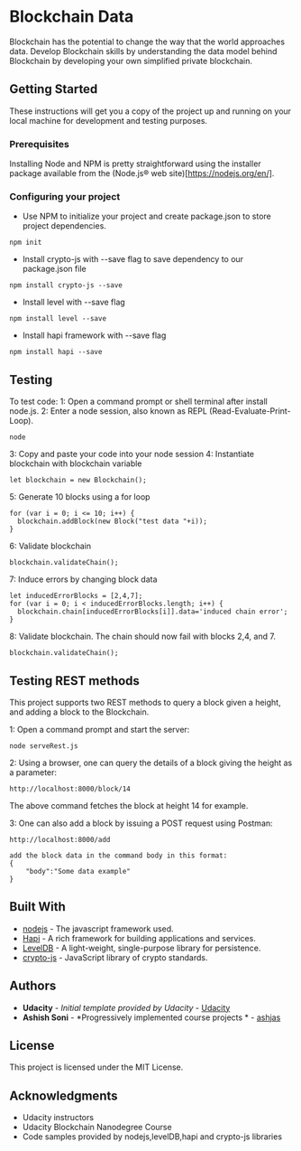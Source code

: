 # Blockchain Data

Blockchain has the potential to change the way that the world approaches data. Develop Blockchain skills by understanding the data model behind Blockchain by developing your own simplified private blockchain.

## Getting Started

These instructions will get you a copy of the project up and running on your local machine for development and testing purposes.

### Prerequisites

Installing Node and NPM is pretty straightforward using the installer package available from the (Node.js® web site)[https://nodejs.org/en/].

### Configuring your project

- Use NPM to initialize your project and create package.json to store project dependencies.
```
npm init
```
- Install crypto-js with --save flag to save dependency to our package.json file
```
npm install crypto-js --save
```
- Install level with --save flag
```
npm install level --save
```
- Install hapi framework with --save flag
```
npm install hapi --save
```

## Testing

To test code:
1: Open a command prompt or shell terminal after install node.js.
2: Enter a node session, also known as REPL (Read-Evaluate-Print-Loop).
```
node
```
3: Copy and paste your code into your node session
4: Instantiate blockchain with blockchain variable
```
let blockchain = new Blockchain();
```
5: Generate 10 blocks using a for loop
```
for (var i = 0; i <= 10; i++) {
  blockchain.addBlock(new Block("test data "+i));
}
```
6: Validate blockchain
```
blockchain.validateChain();
```
7: Induce errors by changing block data
```
let inducedErrorBlocks = [2,4,7];
for (var i = 0; i < inducedErrorBlocks.length; i++) {
  blockchain.chain[inducedErrorBlocks[i]].data='induced chain error';
}
```
8: Validate blockchain. The chain should now fail with blocks 2,4, and 7.
```
blockchain.validateChain();
```

## Testing REST methods

This project supports two REST methods to query a block given a height,
and adding a block to the Blockchain.

1: Open a command prompt and start the server:
```
node serveRest.js
```

2: Using a browser, one can query the details of a block giving the height as a parameter:
````
http://localhost:8000/block/14
````
The above command fetches the block at height 14 for example.

3: One can also add a block by issuing a POST request using Postman:
```
http://localhost:8000/add

add the block data in the command body in this format:
{
    "body":"Some data example"
}
```
## Built With

* [nodejs](https://nodejs.org/en/) - The javascript framework used.
* [Hapi](https://hapijs.com/) - A rich framework for building applications and services.
* [LevelDB](http://leveldb.org/) - A light-weight, single-purpose library for persistence.
* [crypto-js](https://www.npmjs.com/package/crypto-js) - JavaScript library of crypto standards.

## Authors

* **Udacity** - *Initial template provided by Udacity* - [Udacity](https://github.com/udacity)
* **Ashish Soni** - *Progressively implemented course projects * - [ashjas](https://github.com/ashjas)

## License

This project is licensed under the MIT License.

## Acknowledgments

* Udacity instructors
* Udacity Blockchain Nanodegree Course
* Code samples provided by nodejs,levelDB,hapi and crypto-js libraries
